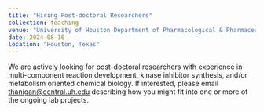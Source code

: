 ```yaml
---
title: "Hiring Post-doctoral Researchers"
collection: teaching
venue: "University of Houston Department of Pharmacological & Pharmaceutical Sciences"
date: 2024-08-16
location: "Houston, Texas"
---
```


We are actively looking for post-doctoral researchers with experience in multi-component reaction development, kinase inhibitor synthesis, and/or metabolism oriented chemical biology. If interested, please email thanigan@central.uh.edu describing how you might fit into one or more of the ongoing lab projects.
